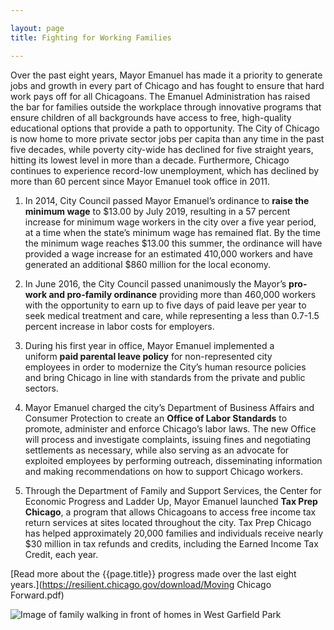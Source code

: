 ```yaml
---

layout: page
title: Fighting for Working Families

---
```


Over the past eight years, Mayor Emanuel has made it a priority to generate jobs and growth in every part of Chicago and has fought to ensure that hard work pays off for all Chicagoans. The Emanuel Administration has raised the bar for families outside the workplace through innovative programs that ensure children of all backgrounds have access to free, high-quality educational options that provide a path to opportunity. The City of Chicago is now home to more private sector jobs per capita than any time in the past five decades, while poverty city-wide has declined for five straight years, hitting its lowest level in more than a decade. Furthermore, Chicago continues to experience record-low unemployment, which has declined by more than 60 percent since Mayor Emanuel took office in 2011.

1. In 2014, City Council passed Mayor Emanuel’s ordinance to **raise the minimum wage** to $13.00 by July 2019, resulting in a 57 percent increase for minimum wage workers in the city over a five year period, at a time when the state’s minimum wage has remained flat. By the time the minimum wage reaches $13.00 this summer, the ordinance will have provided a wage increase for an estimated 410,000 workers and have generated an additional $860 million for the local economy.   

1. In June 2016, the City Council passed unanimously the Mayor’s **pro-work and pro-family ordinance** providing more than 460,000 workers with the opportunity to earn up to five days of paid leave per year to seek medical treatment and care, while representing a less than 0.7-1.5 percent increase in labor costs for employers. 

1. During his first year in office, Mayor Emanuel implemented a uniform **paid parental leave policy** for non-represented city employees in order to modernize the City’s human resource policies and bring Chicago in line with standards from the private and public sectors.

1. Mayor Emanuel charged the city’s Department of Business Affairs and Consumer Protection to create an **Office of Labor Standards** to promote, administer and enforce Chicago’s labor laws. The new Office will process and investigate complaints, issuing fines and negotiating settlements as necessary, while also serving as an advocate for exploited employees by performing outreach, disseminating information and making recommendations on how to support Chicago workers. 

1. Through the Department of Family and Support Services, the Center for Economic Progress and Ladder Up, Mayor Emanuel launched **Tax Prep Chicago**, a program that allows Chicagoans to access free income tax return services at sites located throughout the city. Tax Prep Chicago has helped approximately 20,000 families and individuals receive nearly $30 million in tax refunds and credits, including the Earned Income Tax Credit, each year. 

[Read more about the {{page.title}} progress made over the last eight years.](https://resilient.chicago.gov/download/Moving Chicago Forward.pdf)

![Image of family walking in front of homes in West Garfield Park](/assets/img/WEST_GARFIELD_PARK.jpg) 